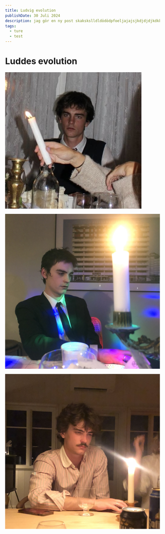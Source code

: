 ```yaml
---
title: Ludvig evolution
publishDate: 30 Juli 2024
description: jag gör en ny post skakskslldldödödpfoeljajajsjkdjdjdjkdkkss
tags:
  - ture
  - test
---
```

# Luddes evolution

![Vårmiddagen? 2021? 2020?](src/assets/img_2698.jpeg "Ludde")

![Nyår 2024](src/assets/img_3104.jpeg)

![Midsommar 2024](src/assets/img_4660.jpeg)
